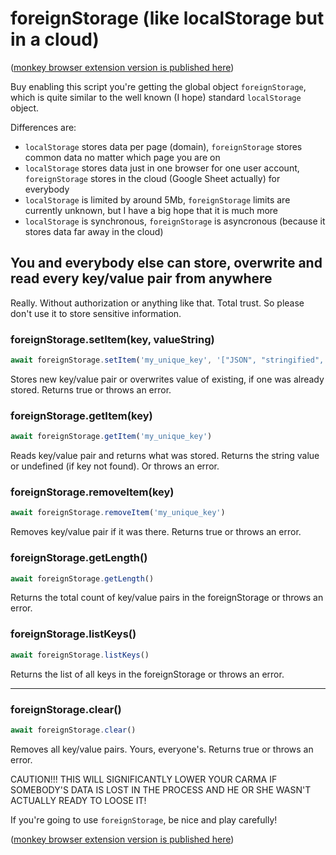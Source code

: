 # foreignStorage (like localStorage but in a cloud)

([monkey browser extension version is published here](https://greasyfork.org/en/scripts/440157-foreignstorage))

Buy enabling this script you're getting the global object `foreignStorage`, which is quite similar to the well known (I hope) standard `localStorage` object.

Differences are:

- `localStorage` stores data per page (domain), `foreignStorage` stores common data no matter which page you are on
- `localStorage` stores data just in one browser for one user account, `foreignStorage` stores in the cloud (Google Sheet actually) for everybody
- `localStorage` is limited by around 5Mb, `foreignStorage` limits are currently unknown, but I have a big hope that it is much more
- `localStorage` is synchronous, `foreignStorage` is asyncronous (because it stores data far away in the cloud)

## You and everybody else can store, overwrite and read every key/value pair from anywhere

Really. Without authorization or anything like that. Total trust. So please don't use it to store sensitive information.

### foreignStorage.setItem(key, valueString)

```js
await foreignStorage.setItem('my_unique_key', '["JSON", "stringified", "data", {"with": "some", "data": "in it"}]')
```

Stores new key/value pair or overwrites value of existing, if one was already stored. Returns true or throws an error.

### foreignStorage.getItem(key)

```js
await foreignStorage.getItem('my_unique_key')
```

Reads key/value pair and returns what was stored. Returns the string value or undefined (if key not found). Or throws an error.

### foreignStorage.removeItem(key)

```js
await foreignStorage.removeItem('my_unique_key')
```

Removes key/value pair if it was there. Returns true or throws an error.

### foreignStorage.getLength()

```js
await foreignStorage.getLength()
```

Returns the total count of key/value pairs in the foreignStorage or throws an error.

### foreignStorage.listKeys()

```js
await foreignStorage.listKeys()
```

Returns the list of all keys in the foreignStorage or throws an error.

---

### foreignStorage.clear()

```js
await foreignStorage.clear()
```

Removes all key/value pairs. Yours, everyone's. Returns true or throws an error.

CAUTION!!! THIS WILL SIGNIFICANTLY LOWER YOUR CARMA IF SOMEBODY'S DATA IS LOST IN THE PROCESS AND HE OR SHE WASN'T ACTUALLY READY TO LOOSE IT!

If you're going to use `foreignStorage`, be nice and play carefully!

([monkey browser extension version is published here](https://greasyfork.org/en/scripts/440157-foreignstorage))
